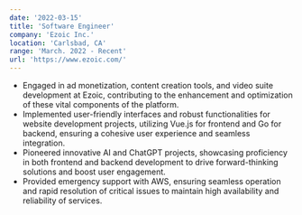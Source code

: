 ```yaml
---
date: '2022-03-15'
title: 'Software Engineer'
company: 'Ezoic Inc.'
location: 'Carlsbad, CA'
range: 'March. 2022 - Recent'
url: 'https://www.ezoic.com/'
---
```


- Engaged in ad monetization, content creation tools, and video suite development at Ezoic, contributing to the enhancement and optimization of these vital components of the platform.
- Implemented user-friendly interfaces and robust functionalities for website development projects, utilizing Vue.js for frontend and Go for backend, ensuring a cohesive user experience and seamless integration.
- Pioneered innovative AI and ChatGPT projects, showcasing proficiency in both frontend and backend development to drive forward-thinking solutions and boost user engagement.
- Provided emergency support with AWS, ensuring seamless operation and rapid resolution of critical issues to maintain high availability and reliability of services.

